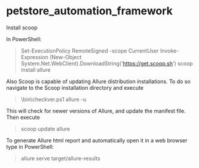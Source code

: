 # petstore_automation_framework

Install scoop

In PowerShell:

>Set-ExecutionPolicy RemoteSigned -scope CurrentUser
>Invoke-Expression (New-Object System.Net.WebClient).DownloadString('https://get.scoop.sh')
>scoop install allure

Also Scoop is capable of updating Allure distribution installations. To do so navigate to the Scoop installation directory and execute
>\bin\checkver.ps1 allure -u

This will check for newer versions of Allure, and update the manifest file. Then execute
>scoop update allure



To generate Allure html report and automatically open it in a web browser type in PowerShell:

>allure serve target/allure-results
